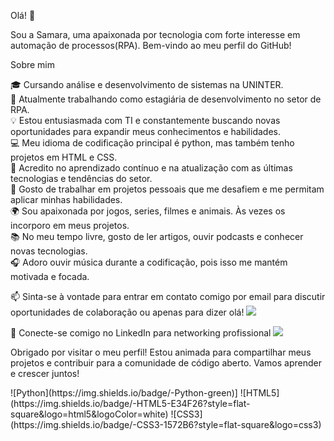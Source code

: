 <tile>Olá! 👋</title>
<p>Sou a Samara, uma apaixonada por tecnologia com forte interesse em automação de processos(RPA). Bem-vindo ao meu perfil do GitHub!</p>
<p>Sobre mim</p>
<p>
🎓 Cursando análise e desenvolvimento de sistemas na UNINTER.<br>
💼 Atualmente trabalhando como estagiária de desenvolvimento no setor de RPA.<br>
💡 Estou entusiasmada com TI e constantemente buscando novas oportunidades para expandir meus conhecimentos e habilidades.<br>
💻 Meu idioma de codificação principal é python, mas também tenho projetos em HTML e CSS.<br>
🌱 Acredito no aprendizado contínuo e na atualização com as últimas tecnologias e tendências do setor.<br>
🚀 Gosto de trabalhar em projetos pessoais que me desafiem e me permitam aplicar minhas habilidades.<br>
🌍 Sou apaixonada por jogos, series, filmes e animais. Às vezes os incorporo em meus projetos.<br>
📚 No meu tempo livre, gosto de ler artigos, ouvir podcasts e conhecer novas tecnologias.<br>
🎧 Adoro ouvir música durante a codificação, pois isso me mantém motivada e focada.<br>
</p>
<p>
📫 Sinta-se à vontade para entrar em contato comigo por email para discutir oportunidades de colaboração ou apenas para dizer olá!
<a href = "mailto:samaraperini918@gmail.com"><img src="https://img.shields.io/badge/-Gmail-%23333?style=for-the-badge&logo=gmail&logoColor=white" target="_blank"></a>
</p>
<p>
🔗 Conecte-se comigo no LinkedIn para networking profissional <a href="[https://www.linkedin.com/in/samara-perini/]" target="_blank"><img src="https://img.shields.io/badge/-LinkedIn-%230077B5?style=for-the-badge&logo=linkedin&logoColor=white" target="_blank"></a> 
</p>
<p>
Obrigado por visitar o meu perfil! Estou animada para compartilhar meus projetos e contribuir para a comunidade de código aberto. Vamos aprender e crescer juntos!
</p>
<div>
![Python](https://img.shields.io/badge/-Python-green)]
![HTML5](https://img.shields.io/badge/-HTML5-E34F26?style=flat-square&logo=html5&logoColor=white)
![CSS3](https://img.shields.io/badge/-CSS3-1572B6?style=flat-square&logo=css3)
</div>

